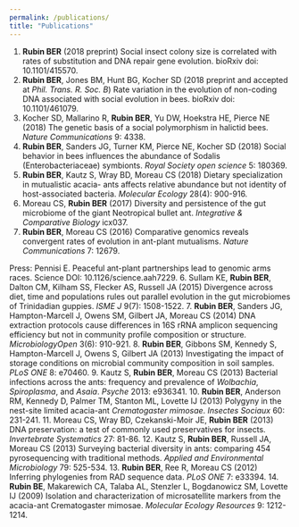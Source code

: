 ```yaml
---
permalink: /publications/
title: "Publications"
---
```

1. **Rubin BER** (2018 preprint) Social insect colony size is correlated with rates of substitution and DNA repair gene evolution. bioRxiv doi: 10.1101/415570.
1. **Rubin BER**, Jones BM, Hunt BG, Kocher SD (2018 preprint and accepted at *Phil. Trans. R. Soc. B*) Rate variation in the evolution of non-coding DNA associated with social evolution in bees. bioRxiv doi: 10.1101/461079.
2. Kocher SD, Mallarino R, **Rubin BER**, Yu DW, Hoekstra HE, Pierce NE (2018) The genetic basis of a social polymorphism in halictid bees. *Nature Communications* 9: 4338.
3. **Rubin BER**, Sanders JG, Turner KM, Pierce NE, Kocher SD (2018) Social behavior in bees influences the abundance of Sodalis (Enterobacteriaceae) symbionts. *Royal Society open science* 5: 180369.
4. **Rubin BER**, Kautz S, Wray BD, Moreau CS (2018) Dietary specialization in mutualistic acacia- ants affects relative abundance but not identity of host-associated bacteria. *Molecular Ecology* 28(4): 900-916.
5. Moreau CS, **Rubin BER** (2017) Diversity and persistence of the gut microbiome of the giant Neotropical bullet ant. *Integrative & Comparative Biology* icx037.
6. **Rubin BER**, Moreau CS (2016) Comparative genomics reveals convergent rates of evolution in ant-plant mutualisms. *Nature Communications* 7: 12679.
  
  Press: Pennisi E. Peaceful ant-plant partnerships lead to genomic arms races. Science DOI: 10.1126/science.aah7229.
6. Sullam KE, **Rubin BER**, Dalton CM, Kilham SS, Flecker AS, Russell JA (2015) Divergence across diet, time and populations rules out parallel evolution in the gut microbiomes of Trinidadian guppies. *ISME J* 9(7): 1508-1522.
7. **Rubin BER**, Sanders JG, Hampton-Marcell J, Owens SM, Gilbert JA, Moreau CS (2014) DNA extraction protocols cause differences in 16S rRNA amplicon sequencing efficiency but not in community profile composition or structure. *MicrobiologyOpen* 3(6): 910-921.
8. **Rubin BER**, Gibbons SM, Kennedy S, Hampton-Marcell J, Owens S, Gilbert JA (2013) Investigating the impact of storage conditions on microbial community composition in soil samples. *PLoS ONE* 8: e70460.
9. Kautz S, **Rubin BER**, Moreau CS (2013) Bacterial infections across the ants: frequency and prevalence of *Wolbachia*, *Spiroplasma*, and *Asaia*. *Psyche* 2013: e936341.
10. **Rubin BER**, Anderson RM, Kennedy D, Palmer TM, Stanton ML, Lovette IJ (2013) Polygyny in the nest-site limited acacia-ant *Crematogaster mimosae*. *Insectes Sociaux* 60: 231-241. 
11. Moreau CS, Wray BD, Czekanski-Moir JE, **Rubin BER** (2013) DNA preservation: a test of commonly used preservatives for insects. *Invertebrate Systematics* 27: 81-86.
12. Kautz S, **Rubin BER**, Russell JA, Moreau CS (2013) Surveying bacterial diversity in ants: comparing 454 pyrosequencing with traditional methods. *Applied and Environmental Microbiology* 79: 525-534.
13. **Rubin BER**, Ree R, Moreau CS (2012) Inferring phylogenies from RAD sequence data. *PLoS ONE* 7: e33394.
14. **Rubin BE**, Makarewich CA, Talaba AL, Stenzler L, Bogdanowicz SM, Lovette IJ (2009) Isolation and characterization of microsatellite markers from the acacia-ant Crematogaster mimosae. *Molecular Ecology Resources* 9: 1212-1214.
